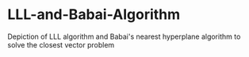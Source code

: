 # LLL-and-Babai-Algorithm
Depiction of LLL algorithm and Babai's nearest hyperplane algorithm to solve the closest vector problem
